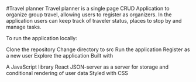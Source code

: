 #Travel planner
Travel planner is a single page CRUD Application to organize group travel, allowing users to register as organizers. In the application users can keep track of traveler status, places to stop by and manage tasks.

To run the application locally:

Clone the repository
Change directory to src
Run the application
Register as a new user
Explore the application
Built with

A JavaScript library React
JSON-server as a server for storage and conditional rendering of user data
Styled with CSS
